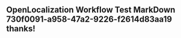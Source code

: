 <properties
ms.topic="hero-topic"
ms.test1="hero-topic"
ms.test2="test"/>

## OpenLocalization Workflow Test MarkDown 730f0091-a958-47a2-9226-f2614d83aa19 thanks!
